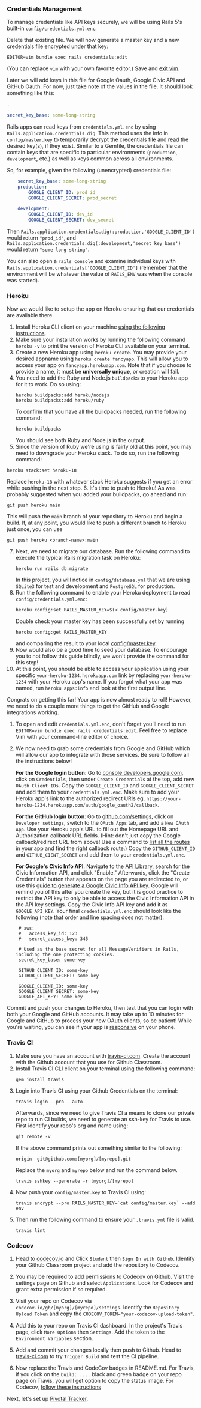 ### Credentials Management

To manage credentials like API keys securely, we will be using Rails
5's built-in `config/credentials.yml.enc`.

Delete that existing file.  We will now generate a master key and
a new credentials file encrypted under that key:

```shell script
EDITOR=vim bundle exec rails credentials:edit
```

(You can replace `vim` with your own favorite editor.)
Save and [exit vim](https://www.google.com/search?q=how+to+save+and+exit+vim).

Later we will add keys in this file for Google Oauth, Google Civic API and GitHub Oauth.
For now, just take note of the values in the file. It should look something like this:
```yaml
.
.
secret_key_base: some-long-string
```

Rails apps can read keys from `credentials.yml.enc` by using 
`Rails.application.credentials.dig`.  This method uses the info in
`config/master.key` to temporarily decrypt the credentials file and
read the desired key(s), if they exist.  Similar to a Gemfile, the
credentials file can contain keys that are specific to particular
environments (`production`, `development`, etc.) as well as keys
common across all environments.

So, for example, given the following (unencrypted) credentials file:

```yaml
    secret_key_base: some-long-string
    production:
        GOOGLE_CLIENT_ID: prod_id
        GOOGLE_CLIENT_SECRET: prod_secret

    development:
        GOOGLE_CLIENT_ID: dev_id
        GOOGLE_CLIENT_SECRET: dev_secret
```

Then `Rails.application.credentials.dig(:production,'GOOGLE_CLIENT_ID')` would return `"prod_id"`, and
`Rails.application.credentials.dig(:development,'secret_key_base')` would return `"some-long-string"`.

You can also open a `rails console` and examine individual keys
 with `Rails.application.credentials['GOOGLE_CLIENT_ID']`
 (remember that the environment will be whatever the value of
`RAILS_ENV` was when the console was started).


### Heroku
Now we would like to setup the app on Heroku ensuring that our credentials are available there.
1. Install Heroku CLI client on your machine [using the following instructions](https://devcenter.heroku.com/articles/heroku-cli).
2. Make sure your installation works by running the following command `heroku -v` to print the version of Heroku CLI
   available on your terminal.
3. Create a new Heroku app using `heroku create`. You may provide your desired appname using `heroku create fancyapp`.
   This will allow you to access your app on `fancyapp.herokuapp.com`.
   Note that if you choose to provide a name, it must be **universally unique**, or creation will fail.
4. You need to add the Ruby and Node.js `buildpack`s to your Heroku app for it to work. Do so using:
   ```shell script
   heroku buildpacks:add heroku/nodejs
   heroku buildpacks:add heroku/ruby
   ```
   To confirm that you have all the buildpacks needed, run the following command:
   ```shell script
   heroku buildpacks
   ```
   You should see both Ruby and Node.js in the output.
5. Since the version of Ruby we're using is fairly old at this point, you may need to downgrade your Heroku stack. To do so, run the following command:
  ```shell script
  heroku stack:set heroku-18
  ```
  Replace `heroku-18` with whatever stack Heroku suggests if you get an error while pushing in the next step.
6. It's time to push to Heroku! As was probably suggested when you added your buildpacks, go ahead and run:
  ```shell script
  git push heroku main
  ```
  This will push the `main` branch of your repository to Heroku and begin a build.
  If, at any point, you would like to push a different branch to Heroku just once, you can use
  ```shell script
  git push heroku <branch-name>:main
  ```
7. Next, we need to migrate our database. Run the following command to execute the typical Rails migration task on Heroku:
   ```shell script
   heroku run rails db:migrate
   ```   
   In this project, you will notice in `config/database.yml` that we are using `SQLite3` for test and development
   and `PostgreSQL` for production.
8. Run the following command to enable your Heroku deployment to read `config/credentials.yml.enc`:
   ```shell script
   heroku config:set RAILS_MASTER_KEY=$(< config/master.key)
   ```
   Double check your master key has been successfully set by running
   ```shell script
   heroku config:get RAILS_MASTER_KEY
   ```
   and comparing the result to your local [config/master.key](../config/master.key).
9. Now would also be a good time to seed your database. To encourage you to not follow this guide blindly, we won't provide the command for this step!
10. At this point, you should be able to access your application using your specific `your-heroku-1234.herokuapp.com` link by replacing `your-heroku-1234` with your Heroku app's name. If you forgot what your app was named, run `heroku apps:info` and look at the first output line.

Congrats on getting this far! Your app is now almost ready to roll! However, we need to do a couple more things to get the GitHub and Google integrations working.

1. To open and edit `credentials.yml.enc`, don't forget you'll need to run `EDITOR=vim bundle exec rails credentials:edit`. Feel free to replace Vim with your command-line editor of choice.

2. We now need to grab some credentials from Google and GitHub which will allow our app to integrate with those services. Be sure to follow all the instructions below!

   **For the Google login button**: Go to [console.developers.google.com](https://console.developers.google.com), click on `Credentials`, then under `Create Credentials` at the top, add new `OAuth Client IDs`.
   Copy the `GOOGLE_CLIENT_ID` and `GOOGLE_CLIENT_SECRET` and add them to your `credentials.yml.enc`. Make sure to add your Heroku app's link to the authorized redirect URIs
   eg. `https://your-heroku-1234.herokuapp.com/auth/google_oauth2/callback`.

   **For the GitHub login button**: Go to [github.com/settings](https://github.com/settings), click on `Developer settings`, switch to the `OAuth Apps` tab, and add a `New OAuth App`. Use your Heroku app's URL to fill out the Homepage URL and Authorization callback URL fields. (Hint: don't just copy the Google callback/redirect URL from above! Use a command to [list all the routes](https://www.google.com/search?q=rails+list+routes) in your app and find the right callback route.)
   Copy the `GITHUB_CLIENT_ID` and `GITHUB_CIENT_SECRET` and add them to your `credentials.yml.enc`.

   **For Google's Civic Info API**: Navigate to the [API Library](https://console.cloud.google.com/apis/library), search for the Civic Information API, and click "Enable." Afterwards, click the "Create Credentials" button that appears on the page you are redirected to, or use this [guide to generate a Google Civic Info API key](https://developers.google.com/civic-information/docs/using_api). Google will remind you of this after you create the key, but it is good practice to restrict the API key to only be able to access the Civic Information API in the API key settings.
   Copy the Civic Info API key and add it as `GOOGLE_API_KEY`.
   Your final `credentials.yml.enc` should look like the following (note that order and line spacing does not matter):
   ```shell script
    # aws:
    #   access_key_id: 123
    #   secret_access_key: 345

    # Used as the base secret for all MessageVerifiers in Rails, including the one protecting cookies.
    secret_key_base: some-key

    GITHUB_CLIENT_ID: some-key
    GITHUB_CLIENT_SECRET: some-key

    GOOGLE_CLIENT_ID: some-key
    GOOGLE_CLIENT_SECRET: some-key
    GOOGLE_API_KEY: some-key
    ```
Commit and push your changes to Heroku, then test that you can login with both your Google and GitHub accounts. It may take up to 10 minutes for Google and GitHub to process your new OAuth clients, so be patient!
While you're waiting, you can see if your app is [responsive](https://www.w3schools.com/whatis/whatis_responsive.asp) on your phone.

### Travis CI
1. Make sure you have an account with [travis-ci.com](https://travis-ci.com).
   Create the account with the Github account that you
   use for Github Classroom.
2. Install Travis CI CLI client on your terminal using the following command:
   ```shell script
   gem install travis
   ```
3. Login into Travis CI using your Github Credentials on the terminal:
   ```shell script
   travis login --pro --auto
   ```
   Afterwards, since we need to give Travis CI a means to clone our private repo to run CI builds,
   we need to generate an ssh-key for Travis to use. First identify your repo's org and name using:
   ```shell script
   git remote -v
   ```
   If the above command prints out something similar to the following:
   ```shell script
   origin  git@github.com:[myorg]/[myrepo].git
   ```
   Replace the `myorg` and `myrepo` below and run the command below.
   ```shell script
   travis sshkey --generate -r [myorg]/[myrepo]
   ```
4. Now push your `config/master.key` to Travis CI using:
   ```shell script
   travis encrypt --pro RAILS_MASTER_KEY=`cat config/master.key` --add env
   ```
5. Then run the following command to ensure your `.travis.yml` file is valid.
   ```shell script
   travis lint
   ```

### Codecov
1. Head to [codecov.io](https://codecov.io) and Click `Student` then `Sign In with Github`.
   Identify your Github Classroom project and add the repository to Codecov.

2. You may be required to add permissions to Codecov on Github. Visit the settings page on
   Github and select `Applications`. Look for Codecov and grant extra permission if so required.

3. Visit your repo on Codecov via `codecov.io/gh/[myorg]/[myrepo]/settings`.
   Identify the `Repository Upload Token` and copy the `CODECOV_TOKEN="your-codecov-upload-token"`.

4. Add this to your repo on Travis CI dashboard. In the project's Travis page, click `More Options` then `Settings`.
   Add the token to the `Environment Variables` section.
5. Add and commit your changes locally then push to Github. Head to [travis-ci.com](https://travis-ci.com)
   to try `Trigger Build` and test the CI pipeline.

6. Now replace the Travis and CodeCov badges in README.md.
   For Travis, if you click on the `build: ....` black and green badge on your repo page on Travis, you will get option to
   copy the status image.
   For Codecov, [follow these instructions](https://stackoverflow.com/questions/54010651/codecov-io-badge-in-github-readme-md)

Next, let's set up [Pivotal Tracker](./tool_setup.md).
